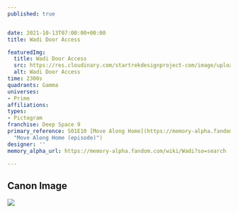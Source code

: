 ```yaml
---
published: true


date: 2021-10-13T07:00:00+00:00
title: Wadi Door Access

featuredImg:
  title: Wadi Door Access
  src: https://res.cloudinary.com/startrekdesignproject-com/image/upload/v1638481028/Wadi-Door-Access.png
  alt: Wadi Door Access
time: 2300s
quadrants: Gamma
universes:
- Prime
affiliations:
types:
- Pictogram
franchise: Deep Space 9
primary_reference: S01E10 [Move Along Home](https://memory-alpha.fandom.com/wiki/Move_Along_Home_(episode)
  "Move Along Home (episode)")
designer: ''
memory_alpha_url: https://memory-alpha.fandom.com/wiki/Wadi?so=search

---
```

## Canon Image

![](https://res.cloudinary.com/startrekdesignproject-com/image/upload/v1638511933/Wadi-Door-Access_DS9-1x10-1.jpg)